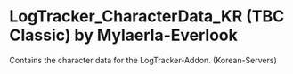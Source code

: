 # LogTracker_CharacterData_KR (TBC Classic) by Mylaerla-Everlook

Contains the character data for the LogTracker-Addon. (Korean-Servers)
